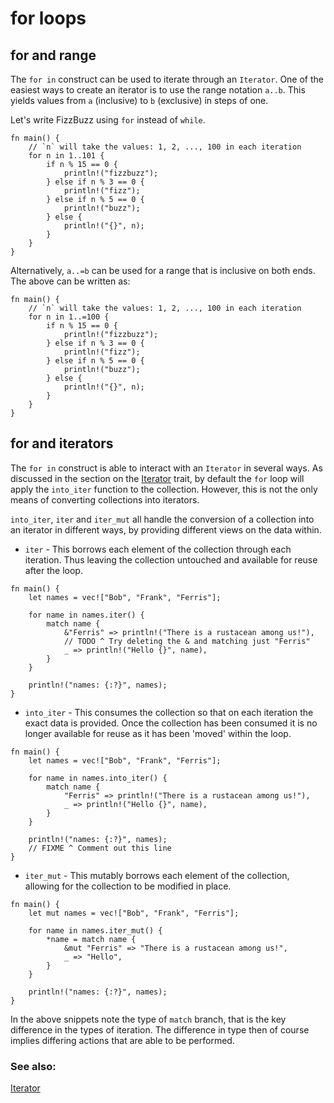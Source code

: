 # for loops

## for and range

The `for in` construct can be used to iterate through an `Iterator`.
One of the easiest ways to create an iterator is to use the range
notation `a..b`. This yields values from `a` (inclusive) to `b`
(exclusive) in steps of one.

Let's write FizzBuzz using `for` instead of `while`.

```rust,editable
fn main() {
    // `n` will take the values: 1, 2, ..., 100 in each iteration
    for n in 1..101 {
        if n % 15 == 0 {
            println!("fizzbuzz");
        } else if n % 3 == 0 {
            println!("fizz");
        } else if n % 5 == 0 {
            println!("buzz");
        } else {
            println!("{}", n);
        }
    }
}
```

Alternatively, `a..=b` can be used for a range that is inclusive on both ends.
The above can be written as:

```rust,editable
fn main() {
    // `n` will take the values: 1, 2, ..., 100 in each iteration
    for n in 1..=100 {
        if n % 15 == 0 {
            println!("fizzbuzz");
        } else if n % 3 == 0 {
            println!("fizz");
        } else if n % 5 == 0 {
            println!("buzz");
        } else {
            println!("{}", n);
        }
    }
}
```

## for and iterators

The `for in` construct is able to interact with an `Iterator` in several ways.
As discussed in the section on the [Iterator][iter] trait, by default the `for`
loop will apply the `into_iter` function to the collection. However, this is
not the only means of converting collections into iterators.

`into_iter`, `iter` and `iter_mut` all handle the conversion of a collection
into an iterator in different ways, by providing different views on the data
within.

* `iter` - This borrows each element of the collection through each iteration.
  Thus leaving the collection untouched and available for reuse after the loop.

```rust, editable
fn main() {
    let names = vec!["Bob", "Frank", "Ferris"];

    for name in names.iter() {
        match name {
            &"Ferris" => println!("There is a rustacean among us!"),
            // TODO ^ Try deleting the & and matching just "Ferris"
            _ => println!("Hello {}", name),
        }
    }
    
    println!("names: {:?}", names);
}
```

* `into_iter` - This consumes the collection so that on each iteration the exact
  data is provided. Once the collection has been consumed it is no longer
  available for reuse as it has been 'moved' within the loop.

```rust, editable, ignore
fn main() {
    let names = vec!["Bob", "Frank", "Ferris"];

    for name in names.into_iter() {
        match name {
            "Ferris" => println!("There is a rustacean among us!"),
            _ => println!("Hello {}", name),
        }
    }
    
    println!("names: {:?}", names);
    // FIXME ^ Comment out this line
}
```

* `iter_mut` - This mutably borrows each element of the collection, allowing for
  the collection to be modified in place.

```rust, editable
fn main() {
    let mut names = vec!["Bob", "Frank", "Ferris"];

    for name in names.iter_mut() {
        *name = match name {
            &mut "Ferris" => "There is a rustacean among us!",
            _ => "Hello",
        }
    }

    println!("names: {:?}", names);
}
```

In the above snippets note the type of `match` branch, that is the key
difference in the types of iteration. The difference in type then of course
implies differing actions that are able to be performed.

### See also:

[Iterator][iter]

[iter]: ../trait/iter.md
